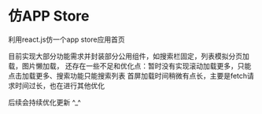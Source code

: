 # 仿APP Store

利用react.js仿一个app store应用首页

目前实现大部分功能需求并封装部分公用组件，如搜索栏固定，列表模拟分页加载，图片懒加载，
还存在一些不足和优化点：暂时没有实现滚动加载更多，只能点击加载更多、搜索功能只能搜索列表
首屏加载时间稍微有点长，主要是fetch请求时间过长，也在进行其他优化

后续会持续优化更新 ^_^